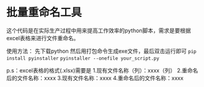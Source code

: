 # 批量重命名工具


这个代码是在实际生产过程中用来提高工作效率的python脚本，需求是要根据excel表格来进行文件重命名。

使用方法：
先下载python 然后用打包命令生成exe文件，最后双击运行即可
`pip install pyinstaller`
`pyinstaller --onefile your_script.py`

p.s：excel表格的格式(.xlsx)需要是
1.现有文件名称（列）：xxxx（列）
2.重命名后的文件名称：xxxx
3.现有文件名称：xxxx
4.重命名后的文件名称：xxxx
